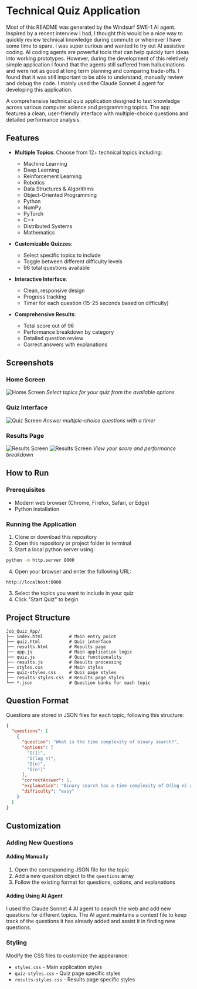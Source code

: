 # Technical Quiz Application

Most of this README was generated by the Windsurf SWE-1 AI agent. Inspired by a recent interview I had, I thought this would be a nice way to quickly review technical knowledge during commute or whenever I have some time to spare. I was super curious and wanted to try out AI assistive coding. AI coding agents are powerful tools that can help quickly turn ideas into working prototypes. However, during the development of this reletively simple application I found that the agents still suffered from hallucinations and were not as good at long term planning and comparing trade-offs. I found that it was still important to be able to understand, manually review and debug the code. I mainly used the Claude Sonnet 4 agent for developing this application.

A comprehensive technical quiz application designed to test knowledge across various computer science and programming topics. The app features a clean, user-friendly interface with multiple-choice questions and detailed performance analysis.

## Features

- **Multiple Topics**: Choose from 12+ technical topics including:
  - Machine Learning
  - Deep Learning
  - Reinforcement Learning
  - Robotics
  - Data Structures & Algorithms
  - Object-Oriented Programming
  - Python
  - NumPy
  - PyTorch
  - C++
  - Distributed Systems
  - Mathematics

- **Customizable Quizzes**:
  - Select specific topics to include
  - Toggle between different difficulty levels
  - 96 total questions available

- **Interactive Interface**:
  - Clean, responsive design
  - Progress tracking
  - Timer for each question (15-25 seconds based on difficulty)

- **Comprehensive Results**:
  - Total score out of 96
  - Performance breakdown by category
  - Detailed question review
  - Correct answers with explanations

## Screenshots

### Home Screen
![Home Screen](screenshots/home.png)
*Select topics for your quiz from the available options*

### Quiz Interface
![Quiz Screen](screenshots/quiz.png)
*Answer multiple-choice questions with a timer*

### Results Page
![Results Screen](screenshots/results.png)
![Results Screen](screenshots/results_2.png)
*View your score and performance breakdown*

## How to Run

### Prerequisites
- Modern web browser (Chrome, Firefox, Safari, or Edge)
- Python installation

### Running the Application
1. Clone or download this repository
2. Open this repository or project folder in terminal
3. Start a local python server using:
```bash
python -m http.server 8000
```
4. Open your browser and enter the following URL:
```
http://localhost:8000
```
3. Select the topics you want to include in your quiz
4. Click "Start Quiz" to begin

## Project Structure

```
Job_Quiz_App/
├── index.html          # Main entry point
├── quiz.html           # Quiz interface
├── results.html        # Results page
├── app.js              # Main application logic
├── quiz.js             # Quiz functionality
├── results.js          # Results processing
├── styles.css          # Main styles
├── quiz-styles.css     # Quiz page styles
├── results-styles.css  # Results page styles
└── *.json              # Question banks for each topic
```

## Question Format

Questions are stored in JSON files for each topic, following this structure:

```json
{
  "questions": [
    {
      "question": "What is the time complexity of binary search?",
      "options": [
        "O(1)",
        "O(log n)",
        "O(n)",
        "O(n²)"
      ],
      "correctAnswer": 1,
      "explanation": "Binary search has a time complexity of O(log n) as it halves the search space in each iteration.",
      "difficulty": "easy"
    }
  ]
}
```

## Customization

### Adding New Questions
#### Adding Manually
1. Open the corresponding JSON file for the topic
2. Add a new question object to the `questions` array
3. Follow the existing format for questions, options, and explanations

#### Adding Using AI Agent
I used the Claude Sonnet 4 AI agent to search the web and add new questions for different topics. The AI agent maintains a context file to keep track of the questions it has already added and assist it in finding new questions.

### Styling
Modify the CSS files to customize the appearance:
- `styles.css` - Main application styles
- `quiz-styles.css` - Quiz page specific styles
- `results-styles.css` - Results page specific styles
